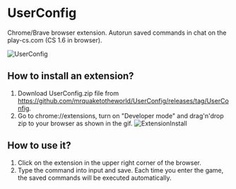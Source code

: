 # UserConfig
Chrome/Brave browser extension. Autorun saved commands in chat on the play-cs.com (CS 1.6 in browser).

![UserConfig](https://user-images.githubusercontent.com/53916002/232315527-23b354de-3512-4889-a2b0-b22b781d06e9.png)

## How to install an extension?
1) Download UserConfig.zip file from https://github.com/mrquaketotheworld/UserConfig/releases/tag/UserConfig.
2) Go to chrome://extensions, turn on "Developer mode" and drag'n'drop zip to your browser as shown in the gif.
![ExtensionInstall](https://user-images.githubusercontent.com/53916002/232311733-63a142b6-f050-4041-8b12-c5d873bf0e89.gif)

## How to use it?
1) Click on the extension in the upper right corner of the browser.
2) Type the command into input and save.
Each time you enter the game, the saved commands will be executed automatically.
